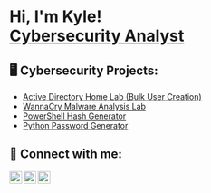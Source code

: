 <h1>Hi, I'm Kyle! <br/><a href="https://www.linkedin.com/in/kyle-berube-7573a3273/"> Cybersecurity Analyst</a>
<h2>🖥️ Cybersecurity Projects:</h2>

- [Active Directory Home Lab (Bulk User Creation)](https://github.com/kylenberube/AD-PS-Lab)
- [WannaCry Malware Analysis Lab](https://github.com/kylenberube/WannaCry-Analysis-Lab)
- [PowerShell Hash Generator](https://github.com/kylenberube/Hash-Generator-PS)
- [Python Password Generator](https://github.com/kylenberube/PasswordGeneratorPy)

<h2> 🤳 Connect with me:</h2>

[<img align="left" alt="KyleBerube | YouTube" width="22px" src="https://cdn.jsdelivr.net/npm/simple-icons@v3/icons/youtube.svg" />][youtube]
[<img align="left" alt="KyleBerube | Twitter" width="22px" src="https://cdn.jsdelivr.net/npm/simple-icons@v3/icons/twitter.svg" />][twitter]
[<img align="left" alt="KyleBerube | LinkedIn" width="22px" src="https://cdn.jsdelivr.net/npm/simple-icons@v3/icons/linkedin.svg" />][linkedin]

[twitter]: https://twitter.com/KyleBerube
[youtube]: https://www.youtube.com/c/KyleBerube
[linkedin]:https://www.linkedin.com/in/kyle-berube-7573a3273
